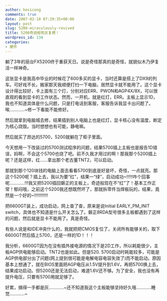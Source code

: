 ```yaml
---
author: hesicong
comments: true
date: 2007-02-10 07:29:35+00:00
layout: post
slug: 5200-miraculously-revived
title: 5200奇迹般死灰复燃！
wordpress_id: 134
categories:
- 硬件
---
```



躺了3年的丽台FX5200终于重获天日。说是奇怪那真的是奇怪，就貌似木乃伊复活一样神奇。

这张显卡是我高中毕业的时候花了600多买的显卡，当时还算是搭上了DX9的列车。可好戏不长，搬家那天我顺便打扫一下电脑，居然显卡就不能用了。这个显卡设计得比较好，卡上面有三个灯，分别对应ERR、PWON和AGP4X/8X，可以很直观的看到显卡的工作状态。然而，一开机，就是红灯，ERR。主板上显示1D，我也不知道具体是什么问题，只是打电话到客服，客服告诉我显卡出问题了。唉…………~修一下看能不能修好。

然后就拿到电脑城去修，结果插到别人电脑上也是红灯，显卡核心没有温度，断定为核心烧毁。当时想想也有可能，静电嘛。

然后就买了昂达的5700，5200就躺在了柜子里面。

今天想用一下改装过的5700测试程序的问题，结果5700插上主板也是报告1D错误，妈啊，不会这个5700也烧了吧。前不久我才用过的啊！那我那个5200插上呢？还是这样，红……拿出那个老古董TNT2，可以启动。

那就到那个120块钱的电脑上面去看看5700到底是好是坏，奇怪，一点就亮。那这个5200呢？插上去，我以为要“红”，结果一“绿”，启动成功~!!!!!咋个回事呢…………!!!我又把5200插回磐正的主板上，奇迹般现在不“红”了！基本工作正常！郁闷哦，之前这个5200我还想既然坏了，那就拆零件当焊板玩的，结果，竟然是一个好的~!!!!!!!!!!!

把6600GT装上，成功启动，网上查了查，原来是说Initial EARLY_PM_INIT switch，具体也不知道是什么开关怎么了。磐正8RDA型号很多主板都遇到了这样的问题，然后就是显卡不能用了。真是奇怪。

有些人说是和IDE冲突什么的，我就把把CMOS复位了，关闭所有能够关的，取下6600GT然后插上5700，还是一样的1D！！！

我分析，6600GT因为在没有插外接电源的情况下是2D工作，所以耗能很少，主板AGP供电能够启动。TNT2也是如此。但是520. 5700启动时耗能较多，可能是AGP供电部分出了问题(网上提到很可能是电解电容电容失效了)而不能启动。原因基本上想通了，就在BIOS里面把AGP电压从1.5V提升到1.6V，再把5700换上去，结果成功启动。但5200还是无法启动，难道1.6V还不够。为了安全，我也没有再提升电压，只要有5700用就足够了。

好累，搞得一手都是灰…………~还不知道我这个主板能够坚持好久哦…………睡觉…………~
